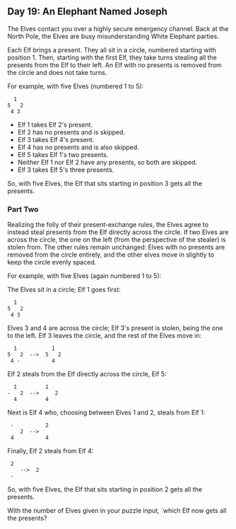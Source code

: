 ## Day 19: An Elephant Named Joseph

The Elves contact you over a highly secure emergency channel. Back at the North Pole, the Elves are busy misunderstanding White Elephant parties.

Each Elf brings a present. They all sit in a circle, numbered starting with position 1. Then, starting with the first Elf, they take turns stealing all the presents from the Elf to their left. An Elf with no presents is removed from the circle and does not take turns.

For example, with five Elves (numbered 1 to 5):

```
  1
5   2
 4 3
```

* Elf 1 takes Elf 2's present.
* Elf 2 has no presents and is skipped.
* Elf 3 takes Elf 4's present.
* Elf 4 has no presents and is also skipped.
* Elf 5 takes Elf 1's two presents.
* Neither Elf 1 nor Elf 2 have any presents, so both are skipped.
* Elf 3 takes Elf 5's three presents.

So, with five Elves, the Elf that sits starting in position 3 gets all the presents.

### Part Two

Realizing the folly of their present-exchange rules, the Elves agree to instead steal presents from the Elf directly across the circle. If two Elves are across the circle, the one on the left (from the perspective of the stealer) is stolen from. The other rules remain unchanged: Elves with no presents are removed from the circle entirely, and the other elves move in slightly to keep the circle evenly spaced.

For example, with five Elves (again numbered 1 to 5):

The Elves sit in a circle; Elf 1 goes first:
```
  1
5   2
 4 3
```

Elves 3 and 4 are across the circle; Elf 3's present is stolen, being the one to the left. Elf 3 leaves the circle, and the rest of the Elves move in:
```
  1           1
5   2  -->  5   2
 4 -          4
```

Elf 2 steals from the Elf directly across the circle, Elf 5:

```
  1         1
-   2  -->     2
  4         4
```

Next is Elf 4 who, choosing between Elves 1 and 2, steals from Elf 1:
```
 -          2
    2  -->
 4          4
```

Finally, Elf 2 steals from Elf 4:
```
 2
    -->  2
 -
```

So, with five Elves, the Elf that sits starting in position 2 gets all the presents.

With the number of Elves given in your puzzle input, `which Elf now gets all the presents?
